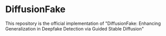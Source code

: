 # DiffusionFake
This repository is the official implementation of "DiffusionFake: Enhancing Generalization in Deepfake Detection via Guided Stable Diffusion"
